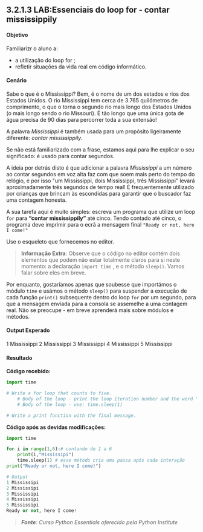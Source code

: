 ## 3.2.1.3 LAB:Essenciais do loop for - contar mississippily


#### Objetivo

Familiarizr o aluno a:
- a utilização do loop for ;
- refletir situações da vida real em código informático.

#### Cenário

Sabe o que é o Mississippi? Bem, é o nome de um dos estados e rios dos Estados Unidos. O rio Mississippi tem cerca de 3.765 quilómetros de comprimento, o que o torna o segundo rio mais longo dos Estados Unidos (o mais longo sendo o rio Missouri). É tão longo que uma única gota de água precisa de 90 dias para percorrer toda a sua extensão!

A palavra *Mississippi* é também usada para um propósito ligeiramente diferente: *contar mississippily*.

Se não está familiarizado com a frase, estamos aqui para lhe explicar o seu significado: é usado para contar segundos.

A ideia por detrás disto é que adicionar a palavra *Mississippi* a um número ao contar segundos em voz alta faz com que soem mais perto do tempo do relógio, e por isso "um Mississippi, dois Mississippi, três Mississippi" levará aproximadamente três segundos de tempo real! É frequentemente utilizado por crianças que brincam às escondidas para garantir que o buscador faz uma contagem honesta.


A sua tarefa aqui é muito simples: escreva um programa que utilize um loop ``for`` para **“contar mississippily”** até cinco. Tendo contado até cinco, o programa deve imprimir para o ecrã a mensagem final ``"Ready or not, here I come!"``

Use o esqueleto que fornecemos no editor.

>**Informação Extra**:
Observe que o código no editor contém dois elementos que podem não estar totalmente claros para si neste momento: a declaração ``import time`` , e o método ``sleep()``. Vamos falar sobre eles em breve.

Por enquanto, gostaríamos apenas que soubesse que importámos o módulo ``time`` e usámos o método ``sleep()`` para suspender a execução de cada função ``print()`` subsequente dentro do loop ``for`` por um segundo, para que a mensagem enviada para a consola se assemelhe a uma contagem real. Não se preocupe - em breve aprenderá mais sobre módulos e métodos.

#### Output Esperado
1 Mississippi
2 Mississippi
3 Mississippi
4 Mississippi
5 Mississippi

####  Resultado

**Código recebido:**

```python
import time

# Write a for loop that counts to five.
    # Body of the loop - print the loop iteration number and the word "Mississippi".
    # Body of the loop - use: time.sleep(1)

# Write a print function with the final message.
```

**Código após as devidas modificações:**

```python
import time

for i in range(1,6):# contando de 1 a 6
    print(i,"Mississipi")
    time.sleep(1) # esse método cria uma pausa após cada interação
print("Ready or not, here I come!")

# Output
1 Mississipi
2 Mississipi
3 Mississipi
4 Mississipi
5 Mississipi
Ready or not, here I come!
```


>***Fonte**: Curso Python Essentials oferecido pela Python Institute*